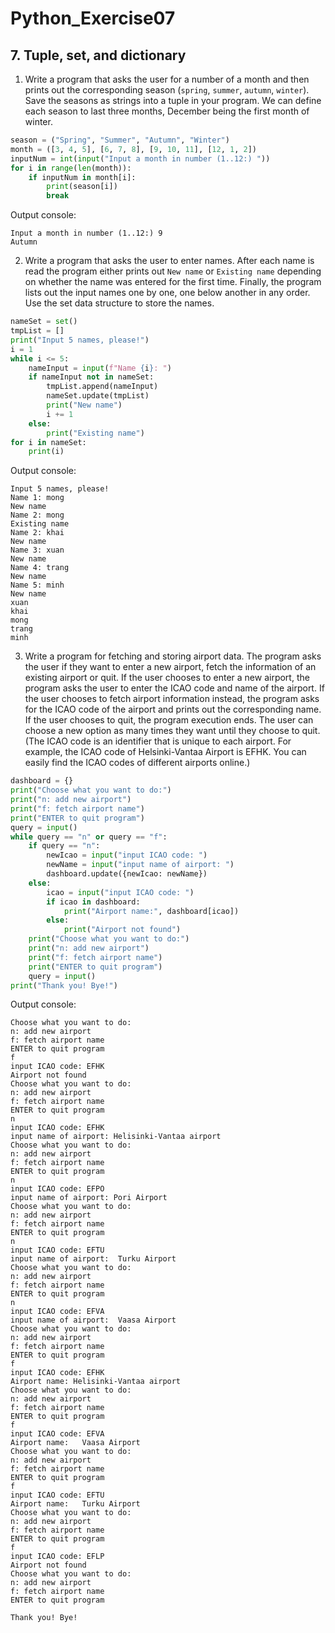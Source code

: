 # Python_Exercise07
## 7. Tuple, set, and dictionary

1. Write a program that asks the user for a number of a month and then prints out the corresponding season (`spring`, 
`summer`, `autumn`, `winter`). Save the seasons as strings into a tuple in your program. We can define each season to
last three months, December being the first month of winter.
```python
season = ("Spring", "Summer", "Autumn", "Winter")
month = ([3, 4, 5], [6, 7, 8], [9, 10, 11], [12, 1, 2])
inputNum = int(input("Input a month in number (1..12:) "))
for i in range(len(month)):
    if inputNum in month[i]:
        print(season[i])
        break
```
Output console:
```
Input a month in number (1..12:) 9
Autumn
```
2. Write a program that asks the user to enter names. After each name is read the program either prints out `New name` or
`Existing name` depending on whether the name was entered for the first time. Finally, the program lists out the input names
one by one, one below another in any order. Use the set data structure to store the names.
```python
nameSet = set()
tmpList = []
print("Input 5 names, please!")
i = 1
while i <= 5:
    nameInput = input(f"Name {i}: ")
    if nameInput not in nameSet:
        tmpList.append(nameInput)
        nameSet.update(tmpList)
        print("New name")
        i += 1
    else:
        print("Existing name")
for i in nameSet:
    print(i)
```
Output console:
```
Input 5 names, please!
Name 1: mong
New name
Name 2: mong
Existing name
Name 2: khai
New name
Name 3: xuan
New name
Name 4: trang
New name
Name 5: minh
New name
xuan
khai
mong
trang
minh
```
3. Write a program for fetching and storing airport data. The program asks the user if they want to enter a new airport, fetch
the information of an existing airport or quit. If the user chooses to enter a new airport, the program asks the user to enter
the ICAO code and name of the airport. If the user chooses to fetch airport information instead, the program asks for the ICAO
code of the airport and prints out the corresponding name. If the user chooses to quit, the program execution ends. The user can
choose a new option as many times they want until they choose to quit. (The ICAO code is an identifier that is unique to each
airport. For example, the ICAO code of Helsinki-Vantaa Airport is EFHK. You can easily find the ICAO codes of different airports online.)
```python
dashboard = {}
print("Choose what you want to do:")
print("n: add new airport")
print("f: fetch airport name")
print("ENTER to quit program")
query = input()
while query == "n" or query == "f":
    if query == "n":
        newIcao = input("input ICAO code: ")
        newName = input("input name of airport: ")
        dashboard.update({newIcao: newName})
    else:
        icao = input("input ICAO code: ")
        if icao in dashboard:
            print("Airport name:", dashboard[icao])
        else:
            print("Airport not found")
    print("Choose what you want to do:")
    print("n: add new airport")
    print("f: fetch airport name")
    print("ENTER to quit program")
    query = input()
print("Thank you! Bye!")
```
Output console:
```
Choose what you want to do:
n: add new airport
f: fetch airport name
ENTER to quit program
f
input ICAO code: EFHK
Airport not found
Choose what you want to do:
n: add new airport
f: fetch airport name
ENTER to quit program
n
input ICAO code: EFHK
input name of airport: Helisinki-Vantaa airport
Choose what you want to do:
n: add new airport
f: fetch airport name
ENTER to quit program
n
input ICAO code: EFPO
input name of airport: Pori Airport
Choose what you want to do:
n: add new airport
f: fetch airport name
ENTER to quit program
n
input ICAO code: EFTU
input name of airport: 	Turku Airport
Choose what you want to do:
n: add new airport
f: fetch airport name
ENTER to quit program
n
input ICAO code: EFVA
input name of airport: 	Vaasa Airport
Choose what you want to do:
n: add new airport
f: fetch airport name
ENTER to quit program
f
input ICAO code: EFHK
Airport name: Helisinki-Vantaa airport
Choose what you want to do:
n: add new airport
f: fetch airport name
ENTER to quit program
f
input ICAO code: EFVA
Airport name: 	Vaasa Airport
Choose what you want to do:
n: add new airport
f: fetch airport name
ENTER to quit program
f
input ICAO code: EFTU
Airport name: 	Turku Airport
Choose what you want to do:
n: add new airport
f: fetch airport name
ENTER to quit program
f
input ICAO code: EFLP
Airport not found
Choose what you want to do:
n: add new airport
f: fetch airport name
ENTER to quit program

Thank you! Bye!
```
